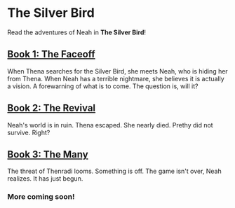 # The Silver Bird

Read the adventures of Neah in **The Silver Bird**!

## [Book 1: The Faceoff](/Book1.md)
When Thena searches for the Silver Bird, she meets Neah, who is hiding her from Thena. When Neah has a terrible nightmare, she believes it is actually a vision. A forewarning of what is to come. The question is, will it?

## [Book 2: The Revival](/Book2.md)
Neah's world is in ruin. Thena escaped. She nearly died. Prethy did not survive. Right?

## [Book 3: The Many](/Book3.md)

The threat of Thenradi looms. Something is off. The game isn't over, Neah realizes. It has just begun.

### More coming soon!
